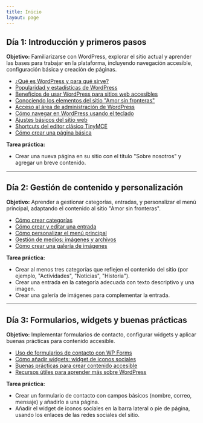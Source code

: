```yaml
---
title: Inicio
layout: page
---
```


## Día 1: Introducción y primeros pasos
**Objetivo:** Familiarizarse con WordPress, explorar el sitio actual y aprender las bases para trabajar en la plataforma, incluyendo navegación accesible, configuración básica y creación de páginas.

- [¿Qué es WordPress y para qué sirve?](./que-es-wordpress)
- [Popularidad y estadísticas de WordPress](./popularidad-estadisticas)
- [Beneficios de usar WordPress para sitios web accesibles](./beneficios-wordpress-accesibles)
- [Conociendo los elementos del sitio "Amor sin fronteras"](./conociendo-sitio)
- [Acceso al área de administración de WordPress](./acceso-administracion)
- [Cómo navegar en WordPress usando el teclado](./navegar-wordpress)
- [Ajustes básicos del sitio web](./ajustes-basicos)
- [Shortcuts del editor clásico TinyMCE](./shortcuts-tinymce)
- [Cómo crear una página básica](./crear-pagina-basica)

**Tarea práctica:**
- Crear una nueva página en su sitio con el título "Sobre nosotros" y agregar un breve contenido.

---

## Día 2: Gestión de contenido y personalización
**Objetivo:** Aprender a gestionar categorías, entradas, y personalizar el menú principal, adaptando el contenido al sitio "Amor sin fronteras".

- [Cómo crear categorías](./crear-categorias)
- [Cómo crear y editar una entrada](./crear-editar-entrada)
- [Cómo personalizar el menú principal](./personalizar-menu-principal)
- [Gestión de medios: imágenes y archivos](./gestion-medios)
- [Cómo crear una galería de imágenes](./crear-galeria)

**Tarea práctica:**
- Crear al menos tres categorías que reflejen el contenido del sitio (por ejemplo, "Actividades", "Noticias", "Historia").
- Crear una entrada en la categoría adecuada con texto descriptivo y una imagen.
- Crear una galería de imágenes para complementar la entrada.

---

## Día 3: Formularios, widgets y buenas prácticas
**Objetivo:** Implementar formularios de contacto, configurar widgets y aplicar buenas prácticas para contenido accesible.

- [Uso de formularios de contacto con WP Forms](./formularios-wpforms)
- [Cómo añadir widgets: widget de iconos sociales](./widgets-iconos-sociales)
- [Buenas prácticas para crear contenido accesible](./buenas-practicas)
- [Recursos útiles para aprender más sobre WordPress](./recursos-utiles)

**Tarea práctica:**
- Crear un formulario de contacto con campos básicos (nombre, correo, mensaje) y añadirlo a una página.
- Añadir el widget de iconos sociales en la barra lateral o pie de página, usando los enlaces de las redes sociales del sitio.
